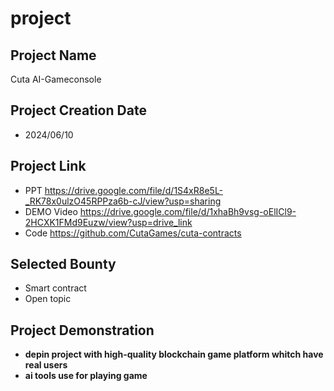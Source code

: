 

# project 

## Project Name
  Cuta AI-Gameconsole

## Project Creation Date

- 2024/06/10

## Project  Link 

- PPT
    https://drive.google.com/file/d/1S4xR8e5L-_RK78x0ulzO45RPPza6b-cJ/view?usp=sharing
- DEMO Video
    https://drive.google.com/file/d/1xhaBh9vsg-oElICl9-2HCXK1FMd9Euzw/view?usp=drive_link
- Code 
    https://github.com/CutaGames/cuta-contracts

## Selected Bounty

- Smart contract
- Open topic 

## Project Demonstration

- **depin project with high-quality blockchain game platform whitch have real users**
- **ai tools use for playing game** 


